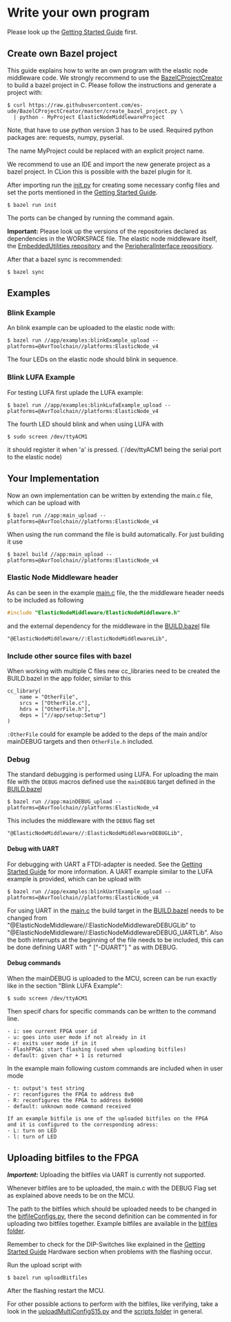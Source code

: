 # Write your own program

Please look up the [Getting Started Guide](GettingStartedGuide.md) first. 

## Create own Bazel project

This guide explains how to write an own program with the elastic node middleware code. 
We strongly recommend to use the [BazelCProjectCreator](https://github.com/es-ude/BazelCProjectCreator) to build a bazel project in C.
Please follow the instructions and generate a project with:

    $ curl https://raw.githubusercontent.com/es-ude/BazelCProjectCreator/master/create_bazel_project.py \
      | python - MyProject ElasticNodeMiddlewareProject

Note, that have to use python version 3 has to be used. 
Required python packages are: requests, numpy, pyserial.

The name MyProject could be replaced with an explicit project name.

We recommend to use an IDE and import the new generate project as a bazel project.
In CLion this is possible with the bazel plugin for it.

After importing run the [init.py](../templates/init.py) for creating some necessary config files and set the ports 
mentioned in the [Getting Started Guide](GettingStartedGuide.md).

    $ bazel run init

The ports can be changed by running the command again.

**Important:** Please look up the versions of the repositories declared as dependencies in the WORKSPACE file. 
The elastic node middleware itself, the [EmbeddedUtilities repository](https://github.com/es-ude/EmbeddedUtilities) 
and the [PeripheralInterface repositiory](https://github.com/es-ude/PeripheralInterface).

After that a bazel sync is recommended:

    $ bazel sync

## Examples

### Blink Example

An blink example can be uploaded to the elastic node with:

    $ bazel run //app/examples:blinkExample_upload --platforms=@AvrToolchain//platforms:ElasticNode_v4
    
The four LEDs on the elastic node should blink in sequence.

### Blink LUFA Example

For testing LUFA first uplade the LUFA example:

    $ bazel run //app/examples:blinkLufaExample_upload --platforms=@AvrToolchain//platforms:ElasticNode_v4
    
The fourth LED should blink and when using LUFA with
    
    $ sudo screen /dev/ttyACM1

it should register it when 'a' is pressed. (`/dev/ttyACM1 being the serial port to the elastic node)

## Your Implementation

Now an own implementation can be written by extending the main.c file, which can be upload with

    $ bazel run //app:main_upload --platforms=@AvrToolchain//platforms:ElasticNode_v4

When using the run command the file is build automatically. For just building it use

    $ bazel build //app:main_upload --platforms=@AvrToolchain//platforms:ElasticNode_v4
 
### Elastic Node Middleware header

As can be seen in the example [main.c](../app/main.c) file, the the middleware header needs to be included as following

```c
#include "ElasticNodeMiddleware/ElasticNodeMiddleware.h"
```    

and the external dependency for the middleware in the [BUILD.bazel](../templates/appBUILD.bazel) file

```bazel
"@ElasticNodeMiddleware//:ElasticNodeMiddlewareLib",
```

### Include other source files with bazel

When working with multiple C files new cc_libraries need to be created the BUILD.bazel in the app folder, similar to this
    
```bazel
cc_library(
    name = "OtherFile",
    srcs = ["OtherFile.c"],
    hdrs = ["OtherFile.h"],
    deps = ["//app/setup:Setup"]
)
```

`:OtherFile` could for example be added to the deps of the main and/or mainDEBUG targets and then `OtherFile.h` included.

### Debug 

The standard debugging is performed using LUFA.
For uploading the main file with the `DEBUG` macros defined use the `mainDEBUG` target defined in the [BUILD.bazel](../templates/appBUILD.bazel)

    $ bazel run //app:mainDEBUG_upload --platforms=@AvrToolchain//platforms:ElasticNode_v4

This includes the middleware with the `DEBUG` flag set

```bazel
"@ElasticNodeMiddleware//:ElasticNodeMiddlewareDEBUGLib",
```

#### Debug with UART

For debugging with UART a FTDI-adapter is needed. See the [Getting Started Guide](GettingStartedGuide.md#Hardware) for more information.
A UART example similar to the LUFA example is provided, which can be upload with

    $ bazel run //app/examples:blinkUartExample_upload --platforms=@AvrToolchain//platforms:ElasticNode_v4

For using UART in the [main.c](../app/main.c) the build target in the [BUILD.bazel](../app/BUILD.bazel) needs to be changed from 
"@ElasticNodeMiddleware//:ElasticNodeMiddlewareDEBUGLib" to "@ElasticNodeMiddleware//:ElasticNodeMiddlewareDEBUG_UARTLib". 
Also the both interrupts at the beginning of the file needs to be included, this can be done defining UART with " ["-DUART"] " as with DEBUG.

#### Debug commands

When the mainDEBUG is uploaded to the MCU, screen can be run exactly like in the section "Blink LUFA Example":
    
    $ sudo screen /dev/ttyACM1

Then specif chars for specific commands can be written to the command line.

    - i: see current FPGA user id
    - u: goes into user mode if not already in it
    - e: exits user mode if in it
    - FlashFPGA: start flashing (used when uploading bitfiles)
    - default: given char + 1 is returned

In the example main following custom commands are included when in user mode

    - t: output's test string
    - r: reconfigures the FPGA to address 0x0
    - R: reconfigures the FPGA to address 0x9000
    - default: unknown mode command received
    
    If an example bitfile is one of the uploaded bitfiles on the FPGA 
    and it is configured to the corresponding adress:
    - L: turn on LED
    - l: turn of LED

## Uploading bitfiles to the FPGA

***Importent:*** Uploading the bitfiles via UART is currently not supported.

Whenever bitfiles are to be uploaded, the main.c with the DEBUG Flag set as explained above needs to be on the MCU.

The path to the bitfiles which should be uploaded needs to be changed in the [bitfileConfigs.py](../templates/bitfileConfigs.py), 
there the second definition can be commented in for uploading two bitfiles together.
Example bitfiles are available in the [bitfiles folder](../bitfiles).

Remember to check for the DIP-Switches like explained in the [Getting Started Guide](GettingStartedGuide.md#DIP-Switches) 
Hardware section when problems with the flashing occur.

Run the upload script with

    $ bazel run uploadBitfiles

After the flashing restart the MCU.

For other possible actions to perform with the bitfiles, like verifying, take a look in the 
[uploadMultiConfigS15.py](../scripts/uploadBitfiles.py) and the [scripts folder](../scripts) in general.
